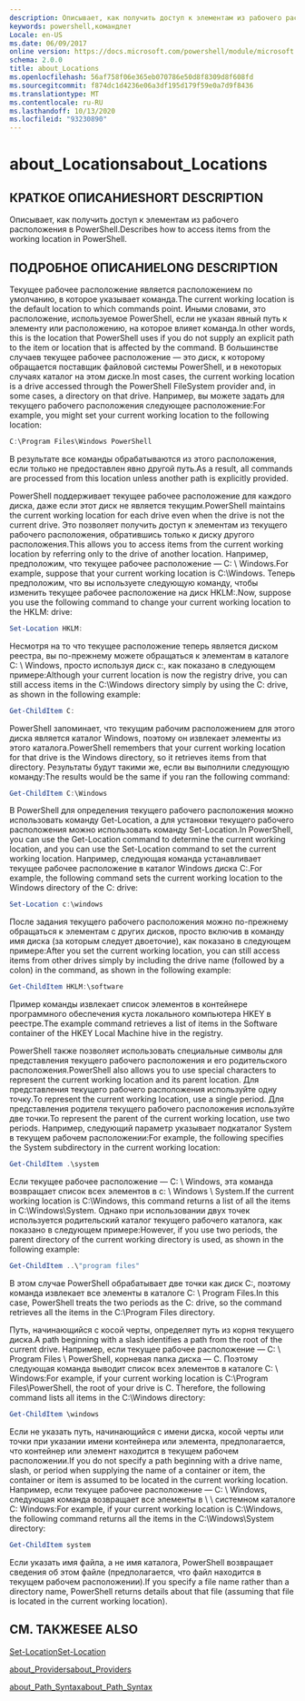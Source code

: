 ```yaml
---
description: Описывает, как получить доступ к элементам из рабочего расположения в PowerShell.
keywords: powershell,командлет
Locale: en-US
ms.date: 06/09/2017
online version: https://docs.microsoft.com/powershell/module/microsoft.powershell.core/about/about_locations?view=powershell-7.1&WT.mc_id=ps-gethelp
schema: 2.0.0
title: about_Locations
ms.openlocfilehash: 56af758f06e365eb070786e50d8f8309d8f608fd
ms.sourcegitcommit: f874dc1d4236e06a3df195d179f59e0a7d9f8436
ms.translationtype: MT
ms.contentlocale: ru-RU
ms.lasthandoff: 10/13/2020
ms.locfileid: "93230890"
---
```

# <a name="about_locations"></a><span data-ttu-id="0a20b-104">about_Locations</span><span class="sxs-lookup"><span data-stu-id="0a20b-104">about_Locations</span></span>

## <a name="short-description"></a><span data-ttu-id="0a20b-105">КРАТКОЕ ОПИСАНИЕ</span><span class="sxs-lookup"><span data-stu-id="0a20b-105">SHORT DESCRIPTION</span></span>
<span data-ttu-id="0a20b-106">Описывает, как получить доступ к элементам из рабочего расположения в PowerShell.</span><span class="sxs-lookup"><span data-stu-id="0a20b-106">Describes how to access items from the working location in PowerShell.</span></span>

## <a name="long-description"></a><span data-ttu-id="0a20b-107">ПОДРОБНОЕ ОПИСАНИЕ</span><span class="sxs-lookup"><span data-stu-id="0a20b-107">LONG DESCRIPTION</span></span>

<span data-ttu-id="0a20b-108">Текущее рабочее расположение является расположением по умолчанию, в которое указывает команда.</span><span class="sxs-lookup"><span data-stu-id="0a20b-108">The current working location is the default location to which commands point.</span></span>
<span data-ttu-id="0a20b-109">Иными словами, это расположение, используемое PowerShell, если не указан явный путь к элементу или расположению, на которое влияет команда.</span><span class="sxs-lookup"><span data-stu-id="0a20b-109">In other words, this is the location that PowerShell uses if you do not supply an explicit path to the item or location that is affected by the command.</span></span> <span data-ttu-id="0a20b-110">В большинстве случаев текущее рабочее расположение — это диск, к которому обращается поставщик файловой системы PowerShell, и в некоторых случаях каталог на этом диске.</span><span class="sxs-lookup"><span data-stu-id="0a20b-110">In most cases, the current working location is a drive accessed through the PowerShell FileSystem provider and, in some cases, a directory on that drive.</span></span>
<span data-ttu-id="0a20b-111">Например, вы можете задать для текущего рабочего расположения следующее расположение:</span><span class="sxs-lookup"><span data-stu-id="0a20b-111">For example, you might set your current working location to the following location:</span></span>

```powershell
C:\Program Files\Windows PowerShell
```

<span data-ttu-id="0a20b-112">В результате все команды обрабатываются из этого расположения, если только не предоставлен явно другой путь.</span><span class="sxs-lookup"><span data-stu-id="0a20b-112">As a result, all commands are processed from this location unless another path is explicitly provided.</span></span>

<span data-ttu-id="0a20b-113">PowerShell поддерживает текущее рабочее расположение для каждого диска, даже если этот диск не является текущим.</span><span class="sxs-lookup"><span data-stu-id="0a20b-113">PowerShell maintains the current working location for each drive even when the drive is not the current drive.</span></span> <span data-ttu-id="0a20b-114">Это позволяет получить доступ к элементам из текущего рабочего расположения, обратившись только к диску другого расположения.</span><span class="sxs-lookup"><span data-stu-id="0a20b-114">This allows you to access items from the current working location by referring only to the drive of another location.</span></span>
<span data-ttu-id="0a20b-115">Например, предположим, что текущее рабочее расположение — C: \\ Windows.</span><span class="sxs-lookup"><span data-stu-id="0a20b-115">For example, suppose that your current working location is C:\\Windows.</span></span> <span data-ttu-id="0a20b-116">Теперь предположим, что вы используете следующую команду, чтобы изменить текущее рабочее расположение на диск HKLM:.</span><span class="sxs-lookup"><span data-stu-id="0a20b-116">Now, suppose you use the following command to change your current working location to the HKLM: drive:</span></span>

```powershell
Set-Location HKLM:
```

<span data-ttu-id="0a20b-117">Несмотря на то что текущее расположение теперь является диском реестра, вы по-прежнему можете обращаться к элементам в каталоге C: \\ Windows, просто используя диск c:, как показано в следующем примере:</span><span class="sxs-lookup"><span data-stu-id="0a20b-117">Although your current location is now the registry drive, you can still access items in the C:\\Windows directory simply by using the C: drive, as shown in the following example:</span></span>

```powershell
Get-ChildItem C:
```

<span data-ttu-id="0a20b-118">PowerShell запоминает, что текущим рабочим расположением для этого диска является каталог Windows, поэтому он извлекает элементы из этого каталога.</span><span class="sxs-lookup"><span data-stu-id="0a20b-118">PowerShell remembers that your current working location for that drive is the Windows directory, so it retrieves items from that directory.</span></span> <span data-ttu-id="0a20b-119">Результаты будут такими же, если вы выполнили следующую команду:</span><span class="sxs-lookup"><span data-stu-id="0a20b-119">The results would be the same if you ran the following command:</span></span>

```powershell
Get-ChildItem C:\Windows
```

<span data-ttu-id="0a20b-120">В PowerShell для определения текущего рабочего расположения можно использовать команду Get-Location, а для установки текущего рабочего расположения можно использовать команду Set-Location.</span><span class="sxs-lookup"><span data-stu-id="0a20b-120">In PowerShell, you can use the Get-Location command to determine the current working location, and you can use the Set-Location command to set the current working location.</span></span> <span data-ttu-id="0a20b-121">Например, следующая команда устанавливает текущее рабочее расположение в каталог Windows диска C:.</span><span class="sxs-lookup"><span data-stu-id="0a20b-121">For example, the following command sets the current working location to the Windows directory of the C: drive:</span></span>

```powershell
Set-Location c:\windows
```

<span data-ttu-id="0a20b-122">После задания текущего рабочего расположения можно по-прежнему обращаться к элементам с других дисков, просто включив в команду имя диска (за которым следует двоеточие), как показано в следующем примере:</span><span class="sxs-lookup"><span data-stu-id="0a20b-122">After you set the current working location, you can still access items from other drives simply by including the drive name (followed by a colon) in the command, as shown in the following example:</span></span>

```powershell
Get-ChildItem HKLM:\software
```

<span data-ttu-id="0a20b-123">Пример команды извлекает список элементов в контейнере программного обеспечения куста локального компьютера HKEY в реестре.</span><span class="sxs-lookup"><span data-stu-id="0a20b-123">The example command retrieves a list of items in the Software container of the HKEY Local Machine hive in the registry.</span></span>

<span data-ttu-id="0a20b-124">PowerShell также позволяет использовать специальные символы для представления текущего рабочего расположения и его родительского расположения.</span><span class="sxs-lookup"><span data-stu-id="0a20b-124">PowerShell also allows you to use special characters to represent the current working location and its parent location.</span></span> <span data-ttu-id="0a20b-125">Для представления текущего рабочего расположения используйте одну точку.</span><span class="sxs-lookup"><span data-stu-id="0a20b-125">To represent the current working location, use a single period.</span></span> <span data-ttu-id="0a20b-126">Для представления родителя текущего рабочего расположения используйте две точки.</span><span class="sxs-lookup"><span data-stu-id="0a20b-126">To represent the parent of the current working location, use two periods.</span></span> <span data-ttu-id="0a20b-127">Например, следующий параметр указывает подкаталог System в текущем рабочем расположении:</span><span class="sxs-lookup"><span data-stu-id="0a20b-127">For example, the following specifies the System subdirectory in the current working location:</span></span>

```powershell
Get-ChildItem .\system
```

<span data-ttu-id="0a20b-128">Если текущее рабочее расположение — C: \\ Windows, эта команда возвращает список всех элементов в c: \\ Windows \\ System.</span><span class="sxs-lookup"><span data-stu-id="0a20b-128">If the current working location is C:\\Windows, this command returns a list of all the items in C:\\Windows\\System.</span></span> <span data-ttu-id="0a20b-129">Однако при использовании двух точек используется родительский каталог текущего рабочего каталога, как показано в следующем примере:</span><span class="sxs-lookup"><span data-stu-id="0a20b-129">However, if you use two periods, the parent directory of the current working directory is used, as shown in the following example:</span></span>

```powershell
Get-ChildItem ..\"program files"
```

<span data-ttu-id="0a20b-130">В этом случае PowerShell обрабатывает две точки как диск C:, поэтому команда извлекает все элементы в каталоге C: \\ Program Files.</span><span class="sxs-lookup"><span data-stu-id="0a20b-130">In this case, PowerShell treats the two periods as the C: drive, so the command retrieves all the items in the C:\\Program Files directory.</span></span>

<span data-ttu-id="0a20b-131">Путь, начинающийся с косой черты, определяет путь из корня текущего диска.</span><span class="sxs-lookup"><span data-stu-id="0a20b-131">A path beginning with a slash identifies a path from the root of the current drive.</span></span> <span data-ttu-id="0a20b-132">Например, если текущее рабочее расположение — C: \\ Program Files \\ PowerShell, корневая папка диска — C. Поэтому следующая команда выводит список всех элементов в каталоге C: \\ Windows:</span><span class="sxs-lookup"><span data-stu-id="0a20b-132">For example, if your current working location is C:\\Program Files\\PowerShell, the root of your drive is C. Therefore, the following command lists all items in the C:\\Windows directory:</span></span>

```powershell
Get-ChildItem \windows
```

<span data-ttu-id="0a20b-133">Если не указать путь, начинающийся с имени диска, косой черты или точки при указании имени контейнера или элемента, предполагается, что контейнер или элемент находится в текущем рабочем расположении.</span><span class="sxs-lookup"><span data-stu-id="0a20b-133">If you do not specify a path beginning with a drive name, slash, or period when supplying the name of a container or item, the container or item is assumed to be located in the current working location.</span></span> <span data-ttu-id="0a20b-134">Например, если текущее рабочее расположение — C: \\ Windows, следующая команда возвращает все элементы в \\ \\ системном каталоге C: Windows:</span><span class="sxs-lookup"><span data-stu-id="0a20b-134">For example, if your current working location is C:\\Windows, the following command returns all the items in the C:\\Windows\\System directory:</span></span>

```powershell
Get-ChildItem system
```

<span data-ttu-id="0a20b-135">Если указать имя файла, а не имя каталога, PowerShell возвращает сведения об этом файле (предполагается, что файл находится в текущем рабочем расположении).</span><span class="sxs-lookup"><span data-stu-id="0a20b-135">If you specify a file name rather than a directory name, PowerShell returns details about that file (assuming that file is located in the current working location).</span></span>

## <a name="see-also"></a><span data-ttu-id="0a20b-136">СМ. ТАКЖЕ</span><span class="sxs-lookup"><span data-stu-id="0a20b-136">SEE ALSO</span></span>

[<span data-ttu-id="0a20b-137">Set-Location</span><span class="sxs-lookup"><span data-stu-id="0a20b-137">Set-Location</span></span>](xref:Microsoft.PowerShell.Management.Set-Location)

[<span data-ttu-id="0a20b-138">about_Providers</span><span class="sxs-lookup"><span data-stu-id="0a20b-138">about_Providers</span></span>](about_Providers.md)

[<span data-ttu-id="0a20b-139">about_Path_Syntax</span><span class="sxs-lookup"><span data-stu-id="0a20b-139">about_Path_Syntax</span></span>](about_Path_Syntax.md)

